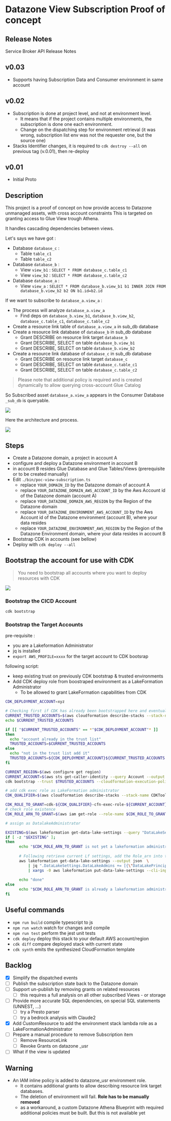 # Datazone View Subscription Proof of concept


## Release Notes

Service Broker API Release Notes

## v0.03

* Supports having Subscription Data and Consumer environment in same account

## v0.02

* Subscription is done at project level, and not at environment level. 
  * It means that if the project contains multiple environments, the subscription is done one each environment.
  * Change on the dispatching step for environment retrieval (it was wrong, subscription list env was not the requester one, but the source one)
* Stacks Identifier changes, it is required to `cdk destroy --all` on previous tag (v.0.01), then re-deploy

## v0.01

* Initial Proto

## Description

This project is a proof of concept on how provide access to Datazone unmanaged assets, with cross account constraints
This is targeted on granting access to Glue View trough Athena.

It handles cascading dependencies between views.

Let's says we have got :
* Database `database_c` :
  * Table `table_c1`
  * Table `table_c2`
* Database `database_b` :
  * View `view_b1` : `SELECT * FROM database_c.table_c1`
  * View `view_b2` : `SELECT * FROM database_c.table_c2`
* Database `database_a` :
  * View `view_a` : `SELECT * FROM database_b.view_b1 b1 INNER JOIN FROM database_b.view_b2 b2 ON b1.id=b2.id`

If we want to subscribe to `database_a.view_a` :
* The process will analyze `database_a.view_a`
  * Find deps on `database_b.view_b1`, `database_b.view_b2`, `database_c.table_c1`, `database_c.table_c2`
* Create a resource link table of `database_a.view_a` in sub_db database
* Create a resource link database of `database_b` in sub_db database
  * Grant DESCRIBE on resource link target `database_b`
  * Grant DESCRIBE, SELECT on table `database_b.view_b1`
  * Grant DESCRIBE, SELECT on table `database_b.view_b2`
* Create a resource link database of `database_c` in sub_db database
  * Grant DESCRIBE on resource link target `database_c`
  * Grant DESCRIBE, SELECT on table `database_c.table_c1`
  * Grant DESCRIBE, SELECT on table `database_c.table_c2`

> Please note that additional policy is required and is created dynamically to allow querying cross-account Glue Catalog

So Subscribed asset `database_a.view_a` appears in the Consumer Database `_sub_db` is queryable.

![](doc/resourcelink-view.drawio.png)

Here the architecture and process.

![](doc/datazone.drawio.png)

## Steps

- Create a Datazone domain, a project in account A
- configure and deploy a Datazone environment in account B
- in account B resides Glue Database and Glue Tables/Views (prerequisite or to be created manually)
- Edit `./bin/poc-view-subscription.ts`
  - replace `YOUR_DOMAIN_ID` by the Datazone domain of account A
  - replace `YOUR_DATAZONE_DOMAIN_AWS_ACCOUNT_ID` by the Aws Account id of the Datazone domain (account A)
  - replace `YOUR_DATAZONE_DOMAIN_AWS_REGION` by the Region of the Datazone domain
  - replace `YOUR_DATAZONE_ENVIRONMENT_AWS_ACCOUNT_ID` by the Aws Account id of the Datazone environment (account B), where your data resides
  - replace `YOUR_DATAZONE_ENVIRONMENT_AWS_REGION` by the Region of the Datazone Environment domain, where your data resides in account B
- Bootstrap CDK in accounts (see bellow)
- Deploy with `cdk deploy --all`


## Bootstrap the account for use with CDK

> You need to bootstrap all accounts where you want to deploy resources  with CDK

![](doc/cdk.drawio.png)

### Bootstrap the CICD Account

```bash
cdk bootstrap
```

### Bootstrap the Target Accounts

pre-requisite :
* you are a Lakeformation Administrator
* jq is installed
* `export AWS_PROFILE=xxxx` for the target account to CDK bootsrap

following script:
* keep existing trust on previously CDK bootstrap & trusted environments
* Add CDK deploy role from boostraped environment as a LakeFormation Administrator
  * To be allowed to grant LakeFormation capabilities from CDK

```bash
CDK_DEPLOYMENT_ACCOUNT=xyz

# Checking first if CDK has already been bootstrapped here and eventually add the deploy account in the trust
CURRENT_TRUSTED_ACCOUNTS=$(aws cloudformation describe-stacks --stack-name CDKToolkit --query 'Stacks[0].Parameters[?ParameterKey==`TrustedAccounts`].ParameterValue' --output text)
echo $CURRENT_TRUSTED_ACCOUNTS

if [[ "$CURRENT_TRUSTED_ACCOUNTS" == *"$CDK_DEPLOYMENT_ACCOUNT"* ]]
then
  echo "account already in the trust list"
  TRUSTED_ACCOUNTS=$CURRENT_TRUSTED_ACCOUNTS
else
  echo "not in the trust list add it"
  TRUSTED_ACCOUNTS=${CDK_DEPLOYMENT_ACCOUNT}${CURRENT_TRUSTED_ACCOUNTS:+,$CURRENT_TRUSTED_ACCOUNTS}
fi

CURRENT_REGION=$(aws configure get region)
CURRENT_ACCOUNT=$(aws sts get-caller-identity --query Account --output text)
cdk bootstrap --trust $TRUSTED_ACCOUNTS --cloudformation-execution-policies arn:aws:iam::aws:policy/AdministratorAccess aws://${CURRENT_ACCOUNT}/${CURRENT_REGION}

# add cdk exec role as LakeFormation administrator
CDK_QUALIFIER=$(aws cloudformation describe-stacks --stack-name CDKToolkit --query 'Stacks[0].Parameters[?ParameterKey==`Qualifier`].ParameterValue' --output text)

CDK_ROLE_TO_GRANT=cdk-${CDK_QUALIFIER}-cfn-exec-role-${CURRENT_ACCOUNT}-${CURRENT_REGION}
# check role existence 
CDK_ROLE_ARN_TO_GRANT=$(aws iam get-role --role-name $CDK_ROLE_TO_GRANT --query 'Role.Arn' --output text)

# assign as DatalakeAdministrator

EXISTING=$(aws lakeformation get-data-lake-settings --query "DataLakeSettings.DataLakeAdmins[?DataLakePrincipalIdentifier=='"$CDK_ROLE_ARN_TO_GRANT"'].DataLakePrincipalIdentifier" --output text)
if [ -z "$EXISTING" ];
then
      echo "$CDK_ROLE_ARN_TO_GRANT is not yet a lakeformation administrator, let's assign it."
      
      # Following retrieve current Lf settings, add the Role_arn into the array of DataLakeAdmins, then push it to Lf
      aws lakeformation get-data-lake-settings --output json  \
          | jq ".DataLakeSettings.DataLakeAdmins += [{\"DataLakePrincipalIdentifier\": \""$CDK_ROLE_ARN_TO_GRANT"\" }]" \
          | xargs -0 aws lakeformation put-data-lake-settings --cli-input-json
          
      echo "done"
else
      echo "$CDK_ROLE_ARN_TO_GRANT is already a lakeformation administrator, do nothing."
fi
```

## Useful commands

* `npm run build`   compile typescript to js
* `npm run watch`   watch for changes and compile
* `npm run test`    perform the jest unit tests
* `cdk deploy`      deploy this stack to your default AWS account/region
* `cdk diff`        compare deployed stack with current state
* `cdk synth`       emits the synthesized CloudFormation template

## Backlog

- [x] Simplify the dispatched events
- [ ] Publish the subscription state back to the Datazone domain
- [ ] Support un-publish by removing grants on related resources
  - [ ] this requires a full analysis on all other subscribed Views - or storage
- [ ] Provide more accurate SQL dependencies, on special SQL statements (UNNEST, ...)
  - [ ] try a Presto parser
  - [ ] try a bedrock analysis with Claude2
- [x] Add CustomResource to add the environment stack lambda role as a LakeFormationAdministrator
- [ ] Prepare a manual procedure to remove Subscription item
  - [ ] Remove ResourceLink
  - [ ] Revoke Grants on datazone _usr
- [ ] What if the view is updated

## Warning

- An IAM inline policy is added to datazone_usr environment role.
  - It contains additional grants to allow describing resource link target databases.
  - The deletion of environment will fail. **Role has to be manually removed**
  - as a workaround, a custom Datazone Athena Blueprint with required additional policies must be built. But this is not available yet